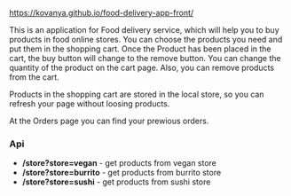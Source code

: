 https://kovanya.github.io/food-delivery-app-front/

This is an application for Food delivery service, which will help you to buy products in food online stores. You can choose the products you need and put them in the shopping cart. Once the Product has been placed in the cart, the buy button will change to the remove button. You can change the quantity of the product on the cart page. Also, you can remove products from the cart.

Products in the shopping cart are stored in the local store, so you can refresh your page without loosing products.

At the Orders page you can find your prewious orders.

### Api

- **/store?store=vegan** - get products from vegan store
- **/store?store=burrito** - get products from burrito store
- **/store?store=sushi** - get products from sushi store
